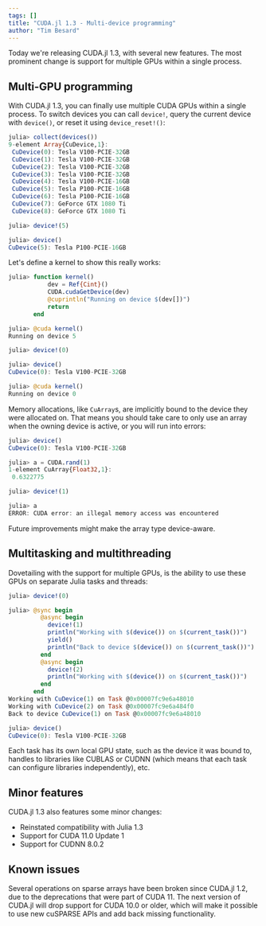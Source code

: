 ```yaml
---
tags: []
title: "CUDA.jl 1.3 - Multi-device programming"
author: "Tim Besard"
---
```


Today we're releasing CUDA.jl 1.3, with several new features. The most prominent
change is support for multiple GPUs within a single process.

<!--more-->

## Multi-GPU programming

With CUDA.jl 1.3, you can finally use multiple CUDA GPUs within a single process. To switch
devices you can call `device!`, query the current device with `device()`, or reset it using
`device_reset!()`:

```julia
julia> collect(devices())
9-element Array{CuDevice,1}:
 CuDevice(0): Tesla V100-PCIE-32GB
 CuDevice(1): Tesla V100-PCIE-32GB
 CuDevice(2): Tesla V100-PCIE-32GB
 CuDevice(3): Tesla V100-PCIE-32GB
 CuDevice(4): Tesla V100-PCIE-16GB
 CuDevice(5): Tesla P100-PCIE-16GB
 CuDevice(6): Tesla P100-PCIE-16GB
 CuDevice(7): GeForce GTX 1080 Ti
 CuDevice(8): GeForce GTX 1080 Ti

julia> device!(5)

julia> device()
CuDevice(5): Tesla P100-PCIE-16GB
```

Let's define a kernel to show this really works:

```julia
julia> function kernel()
           dev = Ref{Cint}()
           CUDA.cudaGetDevice(dev)
           @cuprintln("Running on device $(dev[])")
           return
       end

julia> @cuda kernel()
Running on device 5

julia> device!(0)

julia> device()
CuDevice(0): Tesla V100-PCIE-32GB

julia> @cuda kernel()
Running on device 0
```

Memory allocations, like `CuArray`s, are implicitly bound to the device they
were allocated on. That means you should take care to only use an array when the
owning device is active, or you will run into errors:

```julia
julia> device()
CuDevice(0): Tesla V100-PCIE-32GB

julia> a = CUDA.rand(1)
1-element CuArray{Float32,1}:
 0.6322775

julia> device!(1)

julia> a
ERROR: CUDA error: an illegal memory access was encountered
```

Future improvements might make the array type device-aware.


## Multitasking and multithreading

Dovetailing with the support for multiple GPUs, is the ability to use these GPUs
on separate Julia tasks and threads:

```julia
julia> device!(0)

julia> @sync begin
         @async begin
           device!(1)
           println("Working with $(device()) on $(current_task())")
           yield()
           println("Back to device $(device()) on $(current_task())")
         end
         @async begin
           device!(2)
           println("Working with $(device()) on $(current_task())")
         end
       end
Working with CuDevice(1) on Task @0x00007fc9e6a48010
Working with CuDevice(2) on Task @0x00007fc9e6a484f0
Back to device CuDevice(1) on Task @0x00007fc9e6a48010

julia> device()
CuDevice(0): Tesla V100-PCIE-32GB
```

Each task has its own local GPU state, such as the device it was bound to,
handles to libraries like CUBLAS or CUDNN (which means that each task can
configure libraries independently), etc.


## Minor features

CUDA.jl 1.3 also features some minor changes:

- Reinstated compatibility with Julia 1.3
- Support for CUDA 11.0 Update 1
- Support for CUDNN 8.0.2


## Known issues

Several operations on sparse arrays have been broken since CUDA.jl 1.2, due to
the deprecations that were part of CUDA 11. The next version of CUDA.jl will
drop support for CUDA 10.0 or older, which will make it possible to use new
cuSPARSE APIs and add back missing functionality.
